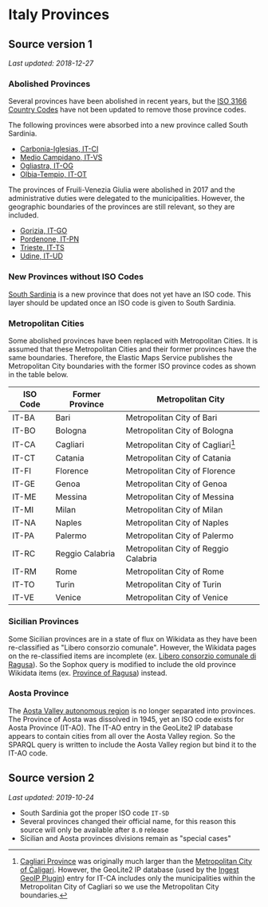 # Italy Provinces

## Source version 1

*Last updated: 2018-12-27*

### Abolished Provinces
Several provinces have been abolished in recent years, but the [ISO 3166 Country Codes](https://www.iso.org/obp/ui/#iso:code:3166:IT) have not been updated to remove those province codes. 

The following provinces were absorbed into a new province called South Sardinia.
- [Carbonia-Iglesias, IT-CI](https://en.wikipedia.org/wiki/Province_of_Carbonia-Iglesias)
- [Medio Campidano, IT-VS](https://en.wikipedia.org/wiki/Province_of_Medio_Campidano)
- [Ogliastra, IT-OG](https://en.wikipedia.org/wiki/Province_of_Ogliastra)
- [Olbia-Tempio, IT-OT](https://en.wikipedia.org/wiki/Province_of_Olbia-Tempio)

The provinces of Fruili-Venezia Giulia were abolished in 2017 and the administrative duties were delegated to the municipalities. However, the geographic boundaries of the provinces are still relevant, so they are included.

- [Gorizia, IT-GO](https://en.wikipedia.org/wiki/Province_of_Gorizia)
- [Pordenone, IT-PN](https://en.wikipedia.org/wiki/Province_of_Pordenone)
- [Trieste, IT-TS](https://en.wikipedia.org/wiki/Province_of_Trieste)
- [Udine, IT-UD](https://en.wikipedia.org/wiki/Province_of_Udine)

### New Provinces without ISO Codes
[South Sardinia](https://en.wikipedia.org/wiki/Province_of_South_Sardinia) is a new province that does not yet have an ISO code. This layer should be updated once an ISO code is given to South Sardinia.

### Metropolitan Cities
Some abolished provinces have been replaced with Metropolitan Cities. It is assumed that these Metropolitan Cities and their former provinces have the same boundaries. Therefore, the Elastic Maps Service publishes the Metropolitan City boundaries with the former ISO province codes as shown in the table below.

|ISO Code|Former Province|Metropolitan City|
|---|---|---|
|IT-BA|Bari|Metropolitan City of Bari|
|IT-BO|Bologna|Metropolitan City of Bologna|
|IT-CA|Cagliari|Metropolitan City of Cagliari[^1]|
|IT-CT|Catania|Metropolitan City of Catania|
|IT-FI|Florence|Metropolitan City of Florence|
|IT-GE|Genoa|Metropolitan City of Genoa|
|IT-ME|Messina|Metropolitan City of Messina|
|IT-MI|Milan|Metropolitan City of Milan|
|IT-NA|Naples|Metropolitan City of Naples|
|IT-PA|Palermo|Metropolitan City of Palermo|
|IT-RC|Reggio Calabria|Metropolitan City of Reggio Calabria|
|IT-RM|Rome|Metropolitan City of Rome|
|IT-TO|Turin|Metropolitan City of Turin|
|IT-VE|Venice|Metropolitan City of Venice|

[^1]: [Cagliari Province](https://en.wikipedia.org/wiki/Province_of_Cagliari) was originally much larger than the [Metropolitan City of Caligari](https://en.wikipedia.org/wiki/Metropolitan_City_of_Cagliari). However, the GeoLite2 IP database (used by the [Ingest GeoIP Plugin](https://www.elastic.co/guide/en/elasticsearch/plugins/current/ingest-geoip.html)) entry for IT-CA includes only the municipalities within the Metropolitan City of Cagliari so we use the Metropolitan City boundaries.

### Sicilian Provinces
Some Sicilian provinces are in a state of flux on Wikidata as they have been re-classified as "Libero consorzio comunale". However, the Wikidata pages on the re-classified items are incomplete (ex. [Libero consorzio comunale di Ragusa](https://www.wikidata.org/wiki/Q26160405)). So the Sophox query is modified to include the old province Wikidata items (ex. [Province of Ragusa](https://www.wikidata.org/wiki/Q16251)) instead.

### Aosta Province
The [Aosta Valley autonomous region](https://en.wikipedia.org/wiki/Aosta_Valley) is no longer separated into provinces. The Province of Aosta was dissolved in 1945, yet an ISO code exists for Aosta Province (IT-AO). The IT-AO entry in the GeoLite2 IP database appears to contain cities from all over the Aosta Valley region. So the SPARQL query is written to include the Aosta Valley region but bind it to the IT-AO code.

## Source version 2

*Last updated: 2019-10-24*

* South Sardinia got the proper ISO code `IT-SD`
* Several provinces changed their official name, for this reason this source will only be available after `8.0` release
* Sicilian and Aosta provinces divisions remain as "special cases"

